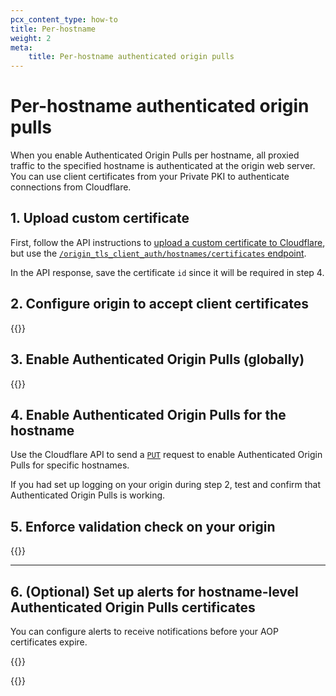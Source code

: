 ```yaml
---
pcx_content_type: how-to
title: Per-hostname
weight: 2
meta:
    title: Per-hostname authenticated origin pulls
---
```


# Per-hostname authenticated origin pulls

When you enable Authenticated Origin Pulls per hostname, all proxied traffic to the specified hostname is authenticated at the origin web server. You can use client certificates from your Private PKI to authenticate connections from Cloudflare.

## 1. Upload custom certificate

First, follow the API instructions to [upload a custom certificate to Cloudflare](/ssl/edge-certificates/custom-certificates/uploading/#upload-a-custom-certificate), but use the [`/origin_tls_client_auth/hostnames/certificates` endpoint](/api/operations/per-hostname-authenticated-origin-pull-upload-a-hostname-client-certificate).

In the API response, save the certificate `id` since it will be required in step 4.

## 2. Configure origin to accept client certificates

{{<render file="_aop-configure-origin.md" withParameters=" ;; ">}}

## 3. Enable Authenticated Origin Pulls (globally)

{{<render file="_aop-enable-feature.md">}}

## 4. Enable Authenticated Origin Pulls for the hostname

Use the Cloudflare API to send a [`PUT`](/api/operations/per-hostname-authenticated-origin-pull-enable-or-disable-a-hostname-for-client-authentication) request to enable Authenticated Origin Pulls for specific hostnames.

If you had set up logging on your origin during step 2, test and confirm that Authenticated Origin Pulls is working.

## 5. Enforce validation check on your origin

{{<render file="_aop-enforce-validation.md">}}

---

## 6. (Optional) Set up alerts for hostname-level Authenticated Origin Pulls certificates

You can configure alerts to receive notifications before your AOP certificates expire.

{{<available-notifications product="SSL/TLS" notificationName="Hostname-level Authenticated Origin Pulls Certificate Expiration Alert">}}

{{<render file="_get-started.md" productFolder="notifications" >}}